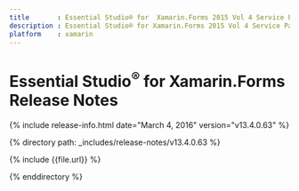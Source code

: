 ```yaml
---
title       : Essential Studio® for  Xamarin.Forms 2015 Vol 4 Service Pack 2 Release Notes
description : Essential Studio® for Xamarin.Forms 2015 Vol 4 Service Pack 2 Release Notes
platform    : xamarin
---
```


# Essential Studio<sup>®</sup> for  Xamarin.Forms Release Notes

{% include release-info.html date="March 4, 2016" version="v13.4.0.63" %} 

{% directory path: _includes/release-notes/v13.4.0.63 %}

{% include {{file.url}} %}

{% enddirectory %}